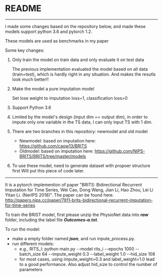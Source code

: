 # README
***
I made some changes based on the repository below, and made these models support python 3.6 and pytorch 1.2.

These models are used as benchmarks in my paper

Some key changes:

1. Only train the model on train data and only evaluate it on test data

    The previous implementation evaluated the model based on all data (train+test), which is hardly right in any situation. And makes the resutls look much better!!

2. Make the model a pure imputation model

    Set lose weight to imputation loss=1, classification loss=0

3. Support Python 3.6

4. Limited by the model's design (input dim == output dim), in order to impute only one variable in the TS data, I can only input TS with 1 dim. 

5. There are two branches in this repository: newmodel and old model
    * Newmodel: based on imputation here: https://github.com/caow13/BRITS
    * Oldmodel: based on imputation here: https://github.com/NIPS-BRITS/BRITS/tree/master/models

6. To use these model, need to generate dataset with propoer structure first
    Will put this piece of code later.
***

It is a pytorch implemention of paper "BRITS: Bidirectional Recurrent Imputation for Time Series, Wei Cao, Dong Wang, Jian Li, Hao Zhou, Lei Li Yitan Li. (NerIPS 2018)". The paper can be found here. http://papers.nips.cc/paper/7911-brits-bidirectional-recurrent-imputation-for-time-series

To train the BRIST model, first please unzip the PhysioNet data into ***raw*** folder, including the label file ***Outcomes-a.txt***.

To run the model:
* make a empty folder named ***json***, and run inpute_process.py.
* run different models:
    * e.g., RITS_I: python main.py --model rits_i --epochs 1000 --batch_size 64 --impute_weight 0.3 --label_weight 1.0 --hid_size 108
    * for most cases, using impute_weight=0.3 and label_weight=1.0 lead to a good performance. Also adjust hid_size to control the number of parameters

